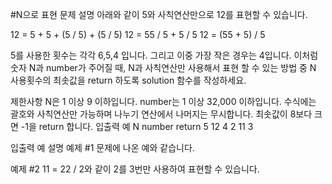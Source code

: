 #N으로 표현
문제 설명
아래와 같이 5와 사칙연산만으로 12를 표현할 수 있습니다.

12 = 5 + 5 + (5 / 5) + (5 / 5)
12 = 55 / 5 + 5 / 5
12 = (55 + 5) / 5

5를 사용한 횟수는 각각 6,5,4 입니다. 그리고 이중 가장 작은 경우는 4입니다.
이처럼 숫자 N과 number가 주어질 때, N과 사칙연산만 사용해서 표현 할 수 있는 방법 중 N 사용횟수의 최솟값을 return 하도록 solution 함수를 작성하세요.

제한사항
N은 1 이상 9 이하입니다.
number는 1 이상 32,000 이하입니다.
수식에는 괄호와 사칙연산만 가능하며 나누기 연산에서 나머지는 무시합니다.
최솟값이 8보다 크면 -1을 return 합니다.
입출력 예
N   number  return
5   12      4
2   11      3

입출력 예 설명
예제 #1
문제에 나온 예와 같습니다.

예제 #2
11 = 22 / 2와 같이 2를 3번만 사용하여 표현할 수 있습니다.